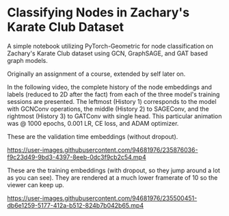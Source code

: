# Classifying Nodes in Zachary's Karate Club Dataset
A simple notebook utilizing PyTorch-Geometric for node classification on Zachary's Karate Club dataset using GCN, GraphSAGE, and GAT based graph models.

Originally an assignment of a course, extended by self later on.

In the following video, the complete history of the node embeddings and labels (reduced to 2D after the fact) from each of the three model's training sessions are presented. The leftmost (History 1) corresponds to the model with GCNConv operations, the middle (History 2) to SAGEConv, and the rightmost (History 3) to GATConv with single head. This particular animation was @ 1000 epochs, 0.001 LR, CE loss, and ADAM optimizer.

These are the validation time embeddings (without dropout).

https://user-images.githubusercontent.com/94681976/235876036-f9c23d49-9bd3-4397-8eeb-0dc3f9cb2c54.mp4

These are the training embeddings (with dropout, so they jump around a lot as you can see). They are rendered at a much lower framerate of 10 so the viewer can keep up.

https://user-images.githubusercontent.com/94681976/235500451-db6e1259-5177-412a-b512-824b7b042b65.mp4
